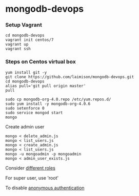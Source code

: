 # mongodb-devops

### Setup Vagrant

```
cd mongodb-devops
vagrant init centos/7
vagrant up
vagrant ssh
```

### Steps on Centos virtual box

```
yum install git -y
git clone https://github.com/laimison/mongodb-devops.git
cd mongodb-devops
alias pull='git pull origin master'
pull

sudo cp mongodb-org-4.0.repo /etc/yum.repos.d/
sudo yum install -y mongodb-org-4.0.6
sudo setenforce 0
sudo service mongod start
mongo
```

Create admin user

```
mongo < delete_admin.js
mongo < list_users.js
mongo < create_admin.js
mongo < list_users.js
mongo -u mongoadmin -p mongoadmin
mongo < admin_user_exists.js
```

Consider [different roles](https://docs.mongodb.com/manual/reference/built-in-roles/#root)

For super user, use 'root'

To disable [anonymous authentication](https://stackoverflow.com/questions/22647842/disable-anonymous-access-to-mongodb)
